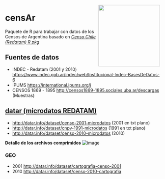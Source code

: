 
<!-- README.md is generated from README.Rmd. Please edit that file -->

<a><img src="https://user-images.githubusercontent.com/12114624/170827237-86cf8586-204b-46b0-a0f2-c38184966f75.jpg" width="200" align="right"/></a>

# censAr

Paquete de R para trabajar con datos de los Censos de Argentina basado
en [*Censo Chile (Redatam) R
pkg*](https://github.com/ropensci/censo2017)

## Fuentes de datos

-   INDEC - Redatam (2001 y 2010)
    <https://www.indec.gob.ar/indec/web/Institucional-Indec-BasesDeDatos-6>
-   IPUMS <https://international.ipums.org/i>
-   CENSOS 1869 - 1895
    <http://censos1869-1895.sociales.uba.ar/descargas> (Muestras)

## [datar (microdatos REDATAM)](http://datar.info/group/censos-nacionales)

-   <http://datar.info/dataset/censo-2001-microdatos> (2001 en txt
    plano)
-   <http://datar.info/dataset/cnpv-1991-microdatos> (1991 en txt plano)
-   <http://datar.info/dataset/censo-2010-microdatos> (2010)

**Detalle de los archivos comprimidos**
![image](https://user-images.githubusercontent.com/12114624/170827087-f2cdc8c0-cdfd-4e3b-b72a-039f321420f7.png)

### GEO

-   2001 <http://datar.info/dataset/cartografia-censo-2001>
-   2010 <http://datar.info/dataset/censo-2010-cartografia>
